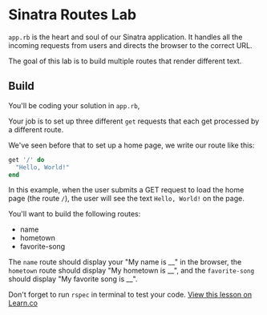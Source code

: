 # Sinatra Routes Lab

`app.rb` is the heart and soul of our Sinatra application. It handles all the incoming requests from users and directs the browser to the correct URL.

The goal of this lab is to build multiple routes that render different text.

## Build

You'll be coding your solution in  `app.rb`,

Your job is to set up three different `get` requests that each get processed by a different route.

We've seen before that to set up a home page, we write our route like this:

```ruby
get '/' do
  "Hello, World!"
end
```

In this example, when the user submits a GET request to load the home page (the route `/`), the user will see the text `Hello, World!` on the page.


You'll want to build the following routes:

+ name
+ hometown
+ favorite-song

The `name` route should display your "My name is __" in the browser, the `hometown` route should display "My hometown is __", and the `favorite-song` should display "My favorite song is __".

Don't forget to run `rspec` in terminal to test your code.
<a href='https://learn.co/lessons/sinatra-basic-routes-lab' data-visibility='hidden'>View this lesson on Learn.co</a>
